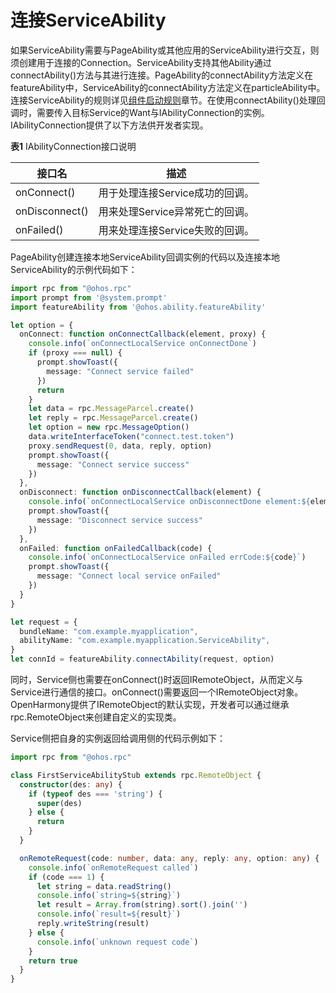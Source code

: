 # 连接ServiceAbility


如果ServiceAbility需要与PageAbility或其他应用的ServiceAbility进行交互，则须创建用于连接的Connection。ServiceAbility支持其他Ability通过connectAbility()方法与其进行连接。PageAbility的connectAbility方法定义在featureAbility中，ServiceAbility的connectAbility方法定义在particleAbility中。连接ServiceAbility的规则详见[组件启动规则](component-startup-rules.md)章节。在使用connectAbility()处理回调时，需要传入目标Service的Want与IAbilityConnection的实例。IAbilityConnection提供了以下方法供开发者实现。


  **表1** IAbilityConnection接口说明

| 接口名 | 描述 |
| -------- | -------- |
| onConnect() | 用于处理连接Service成功的回调。 |
| onDisconnect() | 用来处理Service异常死亡的回调。 |
| onFailed() | 用来处理连接Service失败的回调。 |


PageAbility创建连接本地ServiceAbility回调实例的代码以及连接本地ServiceAbility的示例代码如下：

```ts
import rpc from "@ohos.rpc"
import prompt from '@system.prompt'
import featureAbility from '@ohos.ability.featureAbility'

let option = {
  onConnect: function onConnectCallback(element, proxy) {
    console.info(`onConnectLocalService onConnectDone`)
    if (proxy === null) {
      prompt.showToast({
        message: "Connect service failed"
      })
      return
    }
    let data = rpc.MessageParcel.create()
    let reply = rpc.MessageParcel.create()
    let option = new rpc.MessageOption()
    data.writeInterfaceToken("connect.test.token")
    proxy.sendRequest(0, data, reply, option)
    prompt.showToast({
      message: "Connect service success"
    })
  },
  onDisconnect: function onDisconnectCallback(element) {
    console.info(`onConnectLocalService onDisconnectDone element:${element}`)
    prompt.showToast({
      message: "Disconnect service success"
    })
  },
  onFailed: function onFailedCallback(code) {
    console.info(`onConnectLocalService onFailed errCode:${code}`)
    prompt.showToast({
      message: "Connect local service onFailed"
    })
  }
}

let request = {
  bundleName: "com.example.myapplication",
  abilityName: "com.example.myapplication.ServiceAbility",
}
let connId = featureAbility.connectAbility(request, option)
```


同时，Service侧也需要在onConnect()时返回IRemoteObject，从而定义与Service进行通信的接口。onConnect()需要返回一个IRemoteObject对象。OpenHarmony提供了IRemoteObject的默认实现，开发者可以通过继承rpc.RemoteObject来创建自定义的实现类。


Service侧把自身的实例返回给调用侧的代码示例如下：

```ts
import rpc from "@ohos.rpc"

class FirstServiceAbilityStub extends rpc.RemoteObject {
  constructor(des: any) {
    if (typeof des === 'string') {
      super(des)
    } else {
      return
    }
  }

  onRemoteRequest(code: number, data: any, reply: any, option: any) {
    console.info(`onRemoteRequest called`)
    if (code === 1) {
      let string = data.readString()
      console.info(`string=${string}`)
      let result = Array.from(string).sort().join('')
      console.info(`result=${result}`)
      reply.writeString(result)
    } else {
      console.info(`unknown request code`)
    }
    return true
  }
}
```
